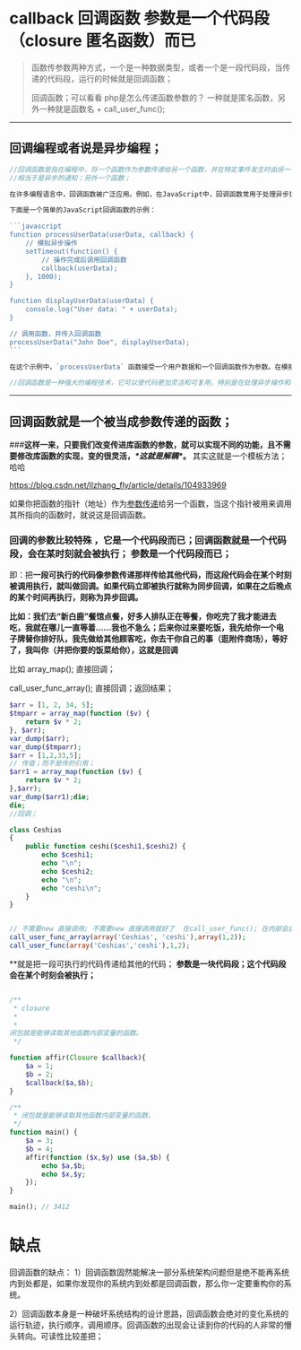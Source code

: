# callback 回调函数 参数是一个代码段（closure 匿名函数）而已

> 函数传参数两种方式，一个是一种数据类型，或者一个是一段代码段，当传递的代码段，运行的时候就是回调函数；
>
> 回调函数；可以看看 php是怎么传递函数参数的？ 一种就是匿名函数，另外一种就是函数名 + call_user_func();

-----

## 回调编程或者说是异步编程；

`````php
//回调函数是指在编程中，将一个函数作为参数传递给另一个函数，并在特定事件发生时由另一个函数来调用这个函数。回调函数通常用于异步编程、事件处理和处理异步操作的结果。
//相当于是异步的通知；另外一个函数；

在许多编程语言中，回调函数被广泛应用。例如，在JavaScript中，回调函数常用于处理异步操作，比如在文件读取完成后执行特定的操作。在PHP中，回调函数可以用于自定义排序函数、数组处理函数等。

下面是一个简单的JavaScript回调函数的示例：

```javascript
function processUserData(userData, callback) {
    // 模拟异步操作
    setTimeout(function() {
        // 操作完成后调用回调函数
        callback(userData);
    }, 1000);
}

function displayUserData(userData) {
    console.log("User data: " + userData);
}

// 调用函数，并传入回调函数
processUserData("John Doe", displayUserData);
```

在这个示例中，`processUserData` 函数接受一个用户数据和一个回调函数作为参数。在模拟的异步操作完成后，它调用传入的回调函数 `displayUserData` 来显示用户数据。

//回调函数是一种强大的编程技术，它可以使代码更加灵活和可复用，特别是在处理异步操作和事件处理时非常有用。
`````



---



## 回调函数就是一个被当成参数传递的函数；



###**这样一来，只要我们改变传进库函数的参数，就可以实现不同的功能，且不需要修改库函数的实现，变的很灵活，*\*这就是解耦\**。**    其实这就是一个模板方法；哈哈



https://blog.csdn.net/llzhang_fly/article/details/104933969





如果你把函数的指针（地址）作为[参数传递](https://so.csdn.net/so/search?q=参数传递&spm=1001.2101.3001.7020)给另一个函数，当这个指针被用来调用其所指向的函数时，就说这是回调函数。



### 回调的参数比较特殊 ，它是一个代码段而已；回调函数就是一个代码段，会在某时刻就会被执行； 参数是一个代码段而已；







即：把**一段可执行的代码像参数传递那样传给其他代码，而这段代码会在某个时刻被调用执行，就叫做回调。如果代码立即被执行就称为同步回调，如果在之后晚点的某个时间再执行，则称为异步回调。**



**比如：我们去“新白鹿”餐馆点餐，好多人排队正在等餐，你吃完了我才能进去吃，我就在哪儿一直等着......我也不急么；后来你过来要吃饭，我先给你一个电子牌替你排好队，我先做给其他顾客吃，你去干你自己的事（逛附件商场），等好了，我叫你（并把你要的饭菜给你），这就是回调**



比如 array_map();  直接回调；

call_user_func_array(); 直接回调；返回结果；

```php
$arr = [1, 2, 34, 5];
$tmparr = array_map(function ($v) {
    return $v * 2;
}, $arr);
var_dump($arr);
var_dump($tmparr);
$arr = [1,2,33,5];
// 传值；而不是传的引用；
$arr1 = array_map(function ($v) {
    return $v * 2;
},$arr);
var_dump($arr1);die;
die;
//回调；

class Ceshias
{
    public function ceshi($ceshi1,$ceshi2) {
        echo $ceshi1;
        echo "\n";
        echo $ceshi2;
        echo "\n";
        echo "ceshi\n";
    }
}


// 不需要new 直接调用; 不需要new 直接调用就好了  在call_user_func(); 在内部会自己newInstance
call_user_func_array(array('Ceshias', 'ceshi'),array(1,2));
call_user_func(array('Ceshias','ceshi'),1,2);
```



**就是把一段可执行的代码传递给其他的代码；                        **参数是一块代码段；这个代码段会在某个时刻会被执行；**



``````php

/**
 * closure
 *
 *
闭包就是能够读取其他函数内部变量的函数。
 */

function affir(Closure $callback){
    $a = 1;
    $b = 2;
    $callback($a,$b);
}

/**
 * 闭包就是能够读取其他函数内部变量的函数。
 */
function main() {
    $a = 3;
    $b = 4;
    affir(function ($x,$y) use ($a,$b) {
        echo $a,$b;
        echo $x,$y;
    });
}

main(); // 3412
``````



# 缺点

回调函数的缺点：
1）回调函数固然能解决一部分系统架构问题但是绝不能再系统内到处都是，如果你发现你的系统内到处都是回调函数，那么你一定要重构你的系统。

2）回调函数本身是一种破坏系统结构的设计思路，回调函数会绝对的变化系统的运行轨迹，执行顺序，调用顺序。回调函数的出现会让读到你的代码的人非常的懵头转向。可读性比较差把；